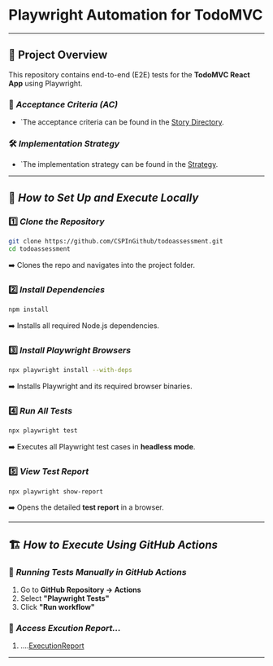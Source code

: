 # Playwright Automation for TodoMVC

---

## 📌 Project Overview  
This repository contains end-to-end (E2E) tests for the **TodoMVC React App** using Playwright.  

### 📜 *Acceptance Criteria (AC)*  
- `The acceptance criteria can be found in the [Story Directory](https://github.com/CSPInGithub/todoassessment/blob/main/story/todo_ac.txt).
 

### 🛠️ *Implementation Strategy*  
- `The implementation strategy can be found in the [Strategy](https://github.com/CSPInGithub/todoassessment/blob/main/strategy.txt).

---

## 🚀 *How to Set Up and Execute Locally*  

### 1️⃣ *Clone the Repository*  
```sh
git clone https://github.com/CSPInGithub/todoassessment.git
cd todoassessment
```
➡️ Clones the repo and navigates into the project folder.  

### 2️⃣ *Install Dependencies*  
```sh
npm install
```
➡️ Installs all required Node.js dependencies.  

### 3️⃣ *Install Playwright Browsers*  
```sh
npx playwright install --with-deps
```
➡️ Installs Playwright and its required browser binaries.  

### 4️⃣ *Run All Tests*  
```sh
npx playwright test
```
➡️ Executes all Playwright test cases in **headless mode**.  

### 5️⃣ *View Test Report*  
```sh
npx playwright show-report
```
➡️ Opens the detailed **test report** in a browser.  

---

## 🏗️ *How to Execute Using GitHub Actions*  

### 📌 *Running Tests Manually in GitHub Actions*  
1. Go to **GitHub Repository → Actions**  
2. Select **"Playwright Tests"**  
3. Click **"Run workflow"**  

### 📜 *Access Excution Report...*  
1. ....[ExecutionReport](https://cspingithub.github.io/todoassessment/playwright/)

---


